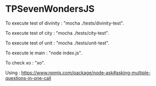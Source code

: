 # TPSevenWondersJS

To execute test of divinity : "mocha ./tests/divinity-test".

To execute test of city : "mocha ./tests/city-test".

To execute test of unit : "mocha ./tests/unit-test".

To execute le main : "node index.js".

To check xo : "xo".

Using : https://www.npmjs.com/package/node-ask#asking-multiple-questions-in-one-call 
